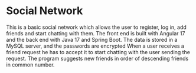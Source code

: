 # Social Network

This is a basic social network which allows the user to register, log in, add friends and start chatting with them.
The front end is built with Angular 17 and the back end with Java 17 and Spring Boot. The data is stored in a MySQL server, and the passwords are encrypted
When a user receives a friend request he has to accept it to start chatting with the user sending the request. The program suggests new friends in order of descending friends in common number.
